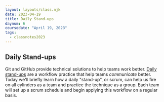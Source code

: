 ```yaml
---
layout: layouts/class.njk
date: 2023-04-19
title: Daily Stand-ups
daynum: 6
coursedate: "April 19, 2023"
tags:
  - classnotes2023
---
```


## Daily Stand-ups

Git and GitHub provide technical solutions to help teams work better. [Daily stand-ups](../../topics/daily_standup/) are a workflow practice that help teams *communicate* better. Today we'll briefly learn how a daily "stand-up", or scrum, can help us fire on all cylinders as a team and practice the technique as a group.  Each team will set up a scrum schedule and begin applying this workflow on a regular basis.

